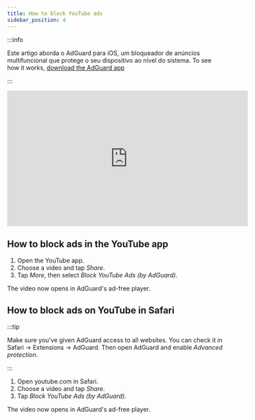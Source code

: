 ```yaml
---
title: How to block YouTube ads
sidebar_position: 4
---
```


:::info

Este artigo aborda o AdGuard para iOS, um bloqueador de anúncios multifuncional que protege o seu dispositivo ao nível do sistema. To see how it works, [download the AdGuard app](https://agrd.io/download-kb-adblock)

:::  

<iframe width="560" height="315" class="youtube-video" src="https://www.youtube-nocookie.com/embed/YW9Ojcm1Gkg" title="YouTube video player" frameborder="0" allow="accelerometer; autoplay; clipboard-write; encrypted-media; gyroscope; picture-in-picture" allowfullscreen></iframe>

## How to block ads in the YouTube app

1. Open the YouTube app.
1. Choose a video and tap *Share*.
1. Tap *More*, then select *Block YouTube Ads (by AdGuard)*.

The video now opens in AdGuard's ad-free player.

## How to block ads on YouTube in Safari

:::tip

Make sure you've given AdGuard access to all websites. You can check it in Safari → Extensions → AdGuard. Then open AdGuard and enable *Advanced protection*.

:::

1. Open youtube.com in Safari.
1. Choose a video and tap *Share*.
1. Tap *Block YouTube Ads (by AdGuard)*.

The video now opens in AdGuard's ad-free player.
